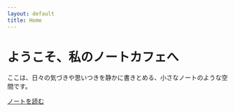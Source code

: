 ```yaml
---
layout: default
title: Home
---
```


<div class="top-wrapper">
  <h1>ようこそ、私のノートカフェへ</h1>
  <p>ここは、日々の気づきや思いつきを静かに書きとめる、小さなノートのような空間です。</p>
  <!-- <p>コーヒーを片手に、ゆっくり読んでいってください☕</p> -->

  <div class="note-link">
    <a href="/notes/">ノートを読む</a>
  </div>
</div>
